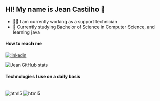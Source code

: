 
## HI! My name is Jean Castilho 🤙

- 👨‍💻 I am currently working as a support technician
- 📜 Currently studying Bachelor of Science in Computer Science,
and learning java


#### How to reach me
[![linkedin](https://img.shields.io/badge/LinkedIn-0077B5?style=for-the-badge&logo=linkedin&logoColor=white)](https://www.linkedin.com/in/jeanderson-c-a8b80b107)


![Jean GitHub stats](https://github-readme-stats.vercel.app/api?username=jeancastilho&show_icons=true&theme=dracula)

#### Technologies I use on a daily basis
<div style="display: inline_block"><br/>
 <img align="center" alt="html5" src="https://img.shields.io/badge/Java-ED8B00?style=for-the-badge&logo=openjdk&logoColor=white"/>
 <img align="center" alt="html5" src="https://img.shields.io/badge/MySQL-00000F?style=for-the-badge&logo=mysql&logoColor=white"/>
</div>
